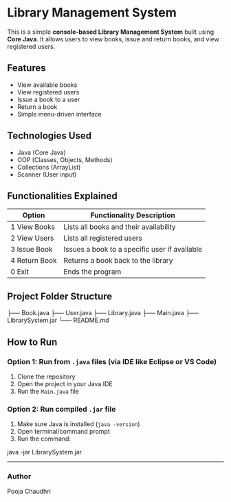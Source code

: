 #  Library Management System 

This is a simple **console-based Library Management System** built using **Core Java**. It allows users to view books, issue and return books, and view registered users.



##  Features

-  View available books  
-  View registered users  
-  Issue a book to a user  
-  Return a book  
-  Simple menu-driven interface  



##  Technologies Used

- Java (Core Java)
- OOP (Classes, Objects, Methods)
- Collections (ArrayList)
- Scanner (User input)



## Functionalities Explained

| Option | Functionality Description |
|--------|---------------------------|
| 1 View Books | Lists all books and their availability |
| 2️ View Users | Lists all registered users |
| 3️ Issue Book | Issues a book to a specific user if available |
| 4️ Return Book | Returns a book back to the library |
| 0️ Exit | Ends the program |



##  Project Folder Structure

├── Book.java
├── User.java
├── Library.java
├── Main.java
├── LibrarySystem.jar
└── README.md



##   How to Run

###  Option 1: Run from `.java` files (via IDE like Eclipse or VS Code)

1. Clone the repository  
2. Open the project in your Java IDE  
3. Run the `Main.java` file  

###  Option 2: Run compiled `.jar` file

1. Make sure Java is installed (`java -version`)  
2. Open terminal/command prompt  
3. Run the command:


java -jar LibrarySystem.jar


---
###  Author
Pooja Chaudhri

